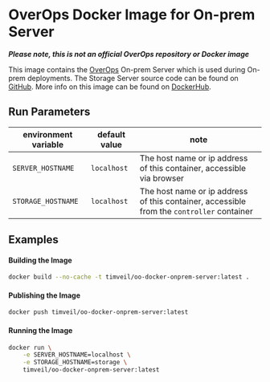 # OverOps Docker Image for On-prem Server

__*Please note, this is not an official OverOps repository or Docker image*__

This image contains the [OverOps](http://www.overops.com) On-prem Server which is used during On-prem deployments.  The Storage Server source code can be found on [GitHub](https://github.com/takipi/takipi-storage).  More info on this image can be found on [DockerHub](https://hub.docker.com/r/timveil/oo-docker-onprem-server/).

## Run Parameters

| environment variable | default value | note |
| --- | --- | --- |
| `SERVER_HOSTNAME` | `localhost` | The host name or ip address of this container, accessible via browser  |
| `STORAGE_HOSTNAME` | `localhost` | The host name or ip address of this container, accessible from the `controller` container  |

## Examples

#### Building the Image

```bash
docker build --no-cache -t timveil/oo-docker-onprem-server:latest .
```

#### Publishing the Image

```bash
docker push timveil/oo-docker-onprem-server:latest
```

#### Running the Image

```bash
docker run \
    -e SERVER_HOSTNAME=localhost \
    -e STORAGE_HOSTNAME=storage \
    timveil/oo-docker-onprem-server:latest
```
